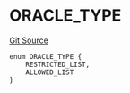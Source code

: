 # ORACLE_TYPE
[Git Source](https://github.com/thrackle-io/rules-protocol/blob/32fc908f43bfbb804e52e049074d30ce661a637a/src/economic/ruleStorage/RuleCodeData.sol)


```solidity
enum ORACLE_TYPE {
    RESTRICTED_LIST,
    ALLOWED_LIST
}
```

